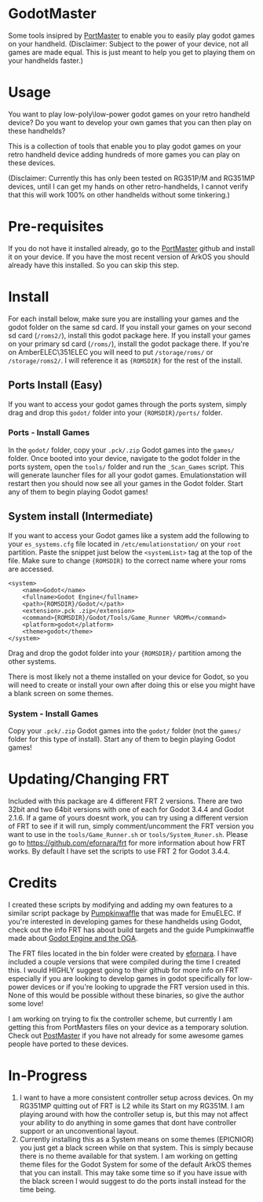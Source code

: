 # GodotMaster
Some tools insipred by [PortMaster](https://github.com/christianhaitian/PortMaster) to enable you to easily play godot games on your handheld. 
(Disclaimer: Subject to the power of your device, not all games are made equal. This is just meant to help you get to playing them on your handhelds faster.)

# Usage
You want to play low-poly\low-power godot games on your retro handheld device? Do you want to develop your own games that you can then play on these handhelds? 

This is a collection of tools that enable you to play godot games on your retro handheld device adding hundreds of more games you can play on these devices. 

(Disclaimer: Currently this has only been tested on RG351P/M and RG351MP devices, until I can get my hands on other retro-handhelds, I cannot verify that this will work 100% on other handhelds without some tinkering.)

# Pre-requisites
If you do not have it installed already, go to the [PortMaster](https://github.com/christianhaitian/PortMaster) github and install it on your device. If you have the most recent version of ArkOS you should already have this installed. So you can skip this step. 
# Install
For each install below, make sure you are installing your games and the godot folder on the same sd card. If you install your games on your second sd card (```/roms2/```), install this godot package here. If you install your games on your primary sd card (```/roms/```), install the godot package there. If you're on AmberELEC\351ELEC you will need to put ```/storage/roms/``` or ```/storage/roms2/```. I will reference it as ```{ROMSDIR}``` for the rest of the install.
## Ports Install (Easy)
If you want to access your godot games through the ports system, simply drag and drop this ```godot/``` folder into your ```{ROMSDIR}/ports/``` folder. 
### Ports - Install Games
In the ```godot/``` folder, copy your ```.pck/.zip``` Godot games into the ```games/``` folder. Once booted into your device, navigate to the godot folder in the ports system, open the ```tools/``` folder and run the ```_Scan_Games``` script. This will generate launcher files for all your godot games. Emulationstation will restart then you should now see all your games in the Godot folder. Start any of them to begin playing Godot games!
## System install (Intermediate)
If you want to access your Godot games like a system add the following to your ```es_systems.cfg``` file located in ```/etc/emulationstation/``` on your ```root``` partition. Paste the snippet just below the ```<systemList>``` tag at the top of the file. Make sure to change ```{ROMSDIR}``` to the correct name where your roms are accessed. 
```
<system>
	<name>Godot</name>
	<fullname>Godot Engine</fullname>
	<path>{ROMSDIR}/Godot/</path>
	<extension>.pck .zip</extension>
	<command>{ROMSDIR}/Godot/Tools/Game_Runner %ROM%</command>
	<platform>godot</platform>
	<theme>godot</theme>
</system>
```
Drag and drop the godot folder into your ```{ROMSDIR}/``` partition among the other systems.

There is most likely not a theme installed on your device for Godot, so you will need to create or install your own after doing this or else you might have a blank screen on some themes.
### System - Install Games
Copy your ```.pck/.zip``` Godot games into the ```godot/``` folder (not the ```games/``` folder for this type of install). Start any of them to begin playing Godot games!
# Updating/Changing FRT
Included with this package are 4 different FRT 2 versions. There are two 32bit and two 64bit versions with one of each for Godot 3.4.4 and Godot 2.1.6. If a game of yours doesnt work, you can try using a different version of FRT to see if it will run, simply comment/uncomment the FRT version you want to use in the ```tools/Game_Runner.sh``` or ```tools/System_Runer.sh```. Please go to https://github.com/efornara/frt for more information about how FRT works. 
By default I have set the scripts to use FRT 2 for Godot 3.4.4.
# Credits
I created these scripts by modifying and adding my own features to a similar script package by [Pumpkinwaffle](https://github.com/Pumpkinwaffle/EmuELEC-OGS-Godot) that was made for EmuELEC. If you're interested in developing games for these handhelds using Godot, check out the info FRT has about build targets and the guide Pumpkinwaffle made about [Godot Engine and the OGA](https://docs.google.com/document/d/1Etr77RlzcrI1RXLdyeNqwML_RUEkhV5Gv85qFCMDKLU/edit?usp=sharing). 

The FRT files located in the bin folder were created by [efornara](https://github.com/efornara/frt). I have included a couple versions that were compiled during the time I created this. I would HIGHLY suggest going to their github for more info on FRT especially if you are looking to develop games in godot specifically for low-power devices or if you're looking to upgrade the FRT version used in this. None of this would be possible without these binaries, so give the author some love!

I am working on trying to fix the controller scheme, but currently I am getting this from PortMasters files on your device as a temporary solution. Check out [PostMaster](https://github.com/christianhaitian/PortMaster) if you have not already for some awesome games people have ported to these devices.
# In-Progress
1. I want to have a more consistent controller setup across devices. On my RG351MP quitting out of FRT is L2 while its Start on my RG351M. I am playing around with how the controller setup is, but this may not affect your ability to do anything in some games that dont have controller support or an unconventional layout. 
2. Currently installing this as a System means on some themes (EPICNIOR) you just get a black screen while on that system. This is simply because there is no theme available for that system. I am working on getting theme files for the Godot System for some of the default ArkOS themes that you can install. This may take some time so if you have issue with the black screen I would suggest to do the ports install instead for the time being.

